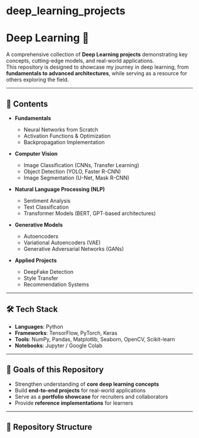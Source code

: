 # deep_learning_projects

# Deep Learning 🚀

A comprehensive collection of **Deep Learning projects** demonstrating key concepts, cutting-edge models, and real-world applications.  
This repository is designed to showcase my journey in deep learning, from **fundamentals to advanced architectures**, while serving as a resource for others exploring the field.

---

## 📌 Contents

- **Fundamentals**
  - Neural Networks from Scratch
  - Activation Functions & Optimization
  - Backpropagation Implementation

- **Computer Vision**
  - Image Classification (CNNs, Transfer Learning)
  - Object Detection (YOLO, Faster R-CNN)
  - Image Segmentation (U-Net, Mask R-CNN)

- **Natural Language Processing (NLP)**
  - Sentiment Analysis
  - Text Classification
  - Transformer Models (BERT, GPT-based architectures)

- **Generative Models**
  - Autoencoders
  - Variational Autoencoders (VAE)
  - Generative Adversarial Networks (GANs)

- **Applied Projects**
  - DeepFake Detection
  - Style Transfer
  - Recommendation Systems

---

## 🛠️ Tech Stack

- **Languages**: Python  
- **Frameworks**: TensorFlow, PyTorch, Keras  
- **Tools**: NumPy, Pandas, Matplotlib, Seaborn, OpenCV, Scikit-learn  
- **Notebooks**: Jupyter / Google Colab  

---

## 🎯 Goals of this Repository

- Strengthen understanding of **core deep learning concepts**  
- Build **end-to-end projects** for real-world applications  
- Serve as a **portfolio showcase** for recruiters and collaborators  
- Provide **reference implementations** for learners  

---

## 📂 Repository Structure


